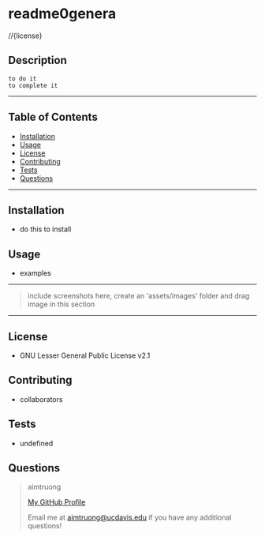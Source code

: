 
# readme0genera

//{license}

## Description
    to do it
    to complete it

---

## Table of Contents
- [Installation](#installation)
- [Usage](#usage)
- [License](#license)
- [Contributing](#contributing)
- [Tests](#tests)
- [Questions](#questions)

---

## Installation
- do this to install


## Usage
- examples
---
> include screenshots here,
> create an 'assets/images' folder and drag image in this section
---


## License
- GNU Lesser General Public License v2.1


## Contributing
- collaborators


## Tests
- undefined


## Questions
>aimtruong
>
>[My GitHub Profile](https://github.com/aimtruong)
>
>Email me at aimtruong@ucdavis.edu if you have any additional questions!

    
